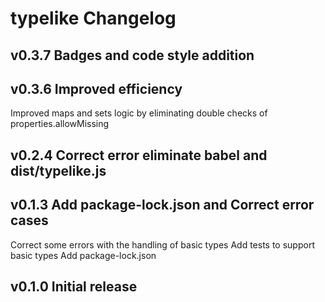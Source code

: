 # typelike Changelog

## v0.3.7 Badges and code style addition

## v0.3.6 Improved efficiency
Improved maps and sets logic by eliminating double checks of properties.allowMissing

## v0.2.4 Correct error eliminate babel and dist/typelike.js

## v0.1.3 Add package-lock.json and Correct error cases
Correct some errors with the handling of basic types
Add tests to support basic types
Add package-lock.json



## v0.1.0 Initial release
